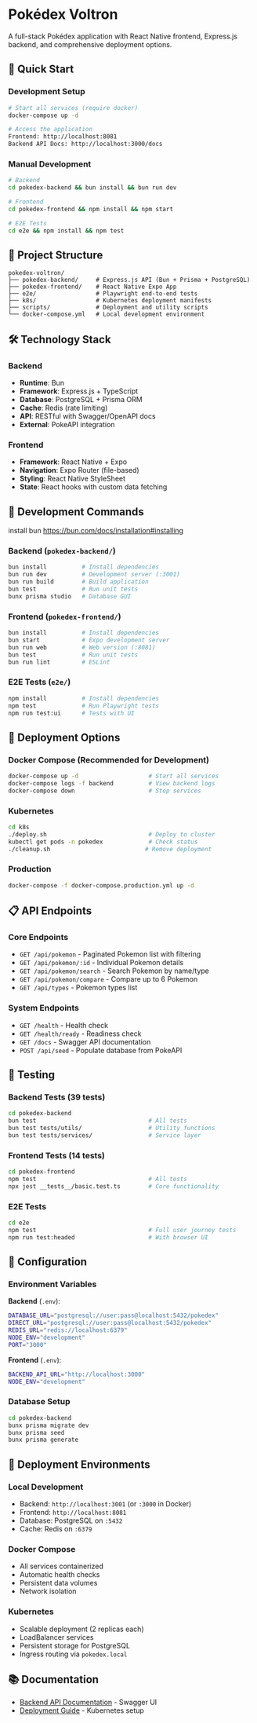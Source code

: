 # Pokédex Voltron

A full-stack Pokédex application with React Native frontend, Express.js backend, and comprehensive deployment options.

## 🚀 Quick Start

### Development Setup
```bash
# Start all services (require docker)
docker-compose up -d

# Access the application
Frontend: http://localhost:8081
Backend API Docs: http://localhost:3000/docs
```

### Manual Development
```bash
# Backend
cd pokedex-backend && bun install && bun run dev

# Frontend
cd pokedex-frontend && npm install && npm start

# E2E Tests
cd e2e && npm install && npm test
```

## 📁 Project Structure

```
pokedex-voltron/
├── pokedex-backend/     # Express.js API (Bun + Prisma + PostgreSQL)
├── pokedex-frontend/    # React Native Expo App
├── e2e/                 # Playwright end-to-end tests
├── k8s/                 # Kubernetes deployment manifests
├── scripts/             # Deployment and utility scripts
└── docker-compose.yml   # Local development environment
```

## 🛠️ Technology Stack

### Backend
- **Runtime**: Bun
- **Framework**: Express.js + TypeScript
- **Database**: PostgreSQL + Prisma ORM
- **Cache**: Redis (rate limiting)
- **API**: RESTful with Swagger/OpenAPI docs
- **External**: PokeAPI integration

### Frontend
- **Framework**: React Native + Expo
- **Navigation**: Expo Router (file-based)
- **Styling**: React Native StyleSheet
- **State**: React hooks with custom data fetching

## 🔧 Development Commands

install bun https://bun.com/docs/installation#installing

### Backend (`pokedex-backend/`)
```bash
bun install          # Install dependencies
bun run dev          # Development server (:3001)
bun run build        # Build application
bun test             # Run unit tests
bunx prisma studio   # Database GUI
```

### Frontend (`pokedex-frontend/`)
```bash
bun install          # Install dependencies
bun start            # Expo development server
bun run web          # Web version (:8081)
bun test             # Run unit tests
bun run lint         # ESLint
```

### E2E Tests (`e2e/`)
```bash
npm install          # Install dependencies
npm test             # Run Playwright tests
npm run test:ui      # Tests with UI
```

## 🐳 Deployment Options

### Docker Compose (Recommended for Development)
```bash
docker-compose up -d                    # Start all services
docker-compose logs -f backend          # View backend logs
docker-compose down                     # Stop services
```

### Kubernetes
```bash
cd k8s
./deploy.sh                             # Deploy to cluster
kubectl get pods -n pokedex             # Check status
./cleanup.sh                           # Remove deployment
```

### Production
```bash
docker-compose -f docker-compose.production.yml up -d
```

## 📋 API Endpoints

### Core Endpoints
- `GET /api/pokemon` - Paginated Pokemon list with filtering
- `GET /api/pokemon/:id` - Individual Pokemon details
- `GET /api/pokemon/search` - Search Pokemon by name/type
- `GET /api/pokemon/compare` - Compare up to 6 Pokemon
- `GET /api/types` - Pokemon types list

### System Endpoints
- `GET /health` - Health check
- `GET /health/ready` - Readiness check
- `GET /docs` - Swagger API documentation
- `POST /api/seed` - Populate database from PokeAPI

## 🧪 Testing

### Backend Tests (39 tests)
```bash
cd pokedex-backend
bun test                                # All tests
bun test tests/utils/                   # Utility functions
bun test tests/services/                # Service layer
```

### Frontend Tests (14 tests)
```bash
cd pokedex-frontend
npm test                                # All tests
npx jest __tests__/basic.test.ts        # Core functionality
```

### E2E Tests
```bash
cd e2e
npm test                                # Full user journey tests
npm run test:headed                     # With browser UI
```

## 🔧 Configuration

### Environment Variables

**Backend** (`.env`):
```bash
DATABASE_URL="postgresql://user:pass@localhost:5432/pokedex"
DIRECT_URL="postgresql://user:pass@localhost:5432/pokedex"
REDIS_URL="redis://localhost:6379"
NODE_ENV="development"
PORT="3000"
```

**Frontend** (`.env`):
```bash
BACKEND_API_URL="http://localhost:3000"
NODE_ENV="development"
```

### Database Setup
```bash
cd pokedex-backend
bunx prisma migrate dev
bunx prisma seed
bunx prisma generate
```

## 🚀 Deployment Environments

### Local Development
- Backend: `http://localhost:3001` (or `:3000` in Docker)
- Frontend: `http://localhost:8081`
- Database: PostgreSQL on `:5432`
- Cache: Redis on `:6379`

### Docker Compose
- All services containerized
- Automatic health checks
- Persistent data volumes
- Network isolation

### Kubernetes
- Scalable deployment (2 replicas each)
- LoadBalancer services
- Persistent storage for PostgreSQL
- Ingress routing via `pokedex.local`

## 📚 Documentation

- [Backend API Documentation](http://localhost:3000/docs) - Swagger UI
- [Deployment Guide](k8s/README.md) - Kubernetes setup

